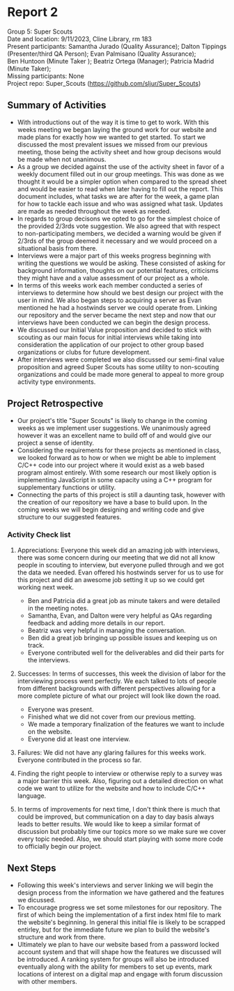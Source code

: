 # Report 2
Group 5: Super Scouts<br>
Date and location: 9/11/2023, Cline Library, rm 183<br>
Present participants: Samantha Jurado (Quality Assurance); Dalton Tippings (Presenter/third QA Person); Evan Palmisano (Quality Assurance);<br> Ben Huntoon (Minute Taker ); Beatriz Ortega (Manager); Patricia Madrid (Minute Taker);<br>
Missing participants: None<br>
Project repo: Super_Scouts (https://github.com/sljur/Super_Scouts)<br>

## Summary of Activities
- With introductions out of the way it is time to get to work. With this weeks meeting we began laying the ground work for our website and made plans for exactly how we wanted to get started. To start we discussed the most prevalent issues we missed from our previous meeting, those being the activity sheet and how group decisons would be made when not unanimous.
- As a group we decided against the use of the activity sheet in favor of a weekly document filled out in our group meetings. This was done as we thought it would be a simpler option when compared to the spread sheet and would be easier to read when later having to fill out the report. This document includes, what tasks we are after for the week, a game plan for how to tackle each issue and who was assigned what task. Updates are made as needed throughout the week as needed.
- In regards to group decisons we opted to go for the simplest choice of the provided 2/3rds vote suggestion. We also agreed that with respect to non-participating members, we decided a warning would be given if 2/3rds of the group deemed it necessary and we would proceed on a situational basis from there.
- Interviews were a major part of this weeks progress beginning with writing the questions we would be asking. These consisted of asking for background information, thoughts on our potential features, criticisms they might have and a value assessment of our project as a whole.
- In terms of this weeks work each member conducted a series of interviews to determine how should we best design our project with the user in mind. We also began steps to acquiring a server as Evan mentioned he had a hostwinds server we could operate from. Linking our repository and the server became the next step and now that our interviews have been conducted we can begin the design process.
- We discussed our Initial Value proposition and decided to stick with scouting as our main focus for initial interviews while taking into consideration the application of our project to other group based organizations or clubs for future development.
- After interviews were completed we also discussed our semi-final value proposition and agreed Super Scouts has some utility to non-scouting organizations and could be made more general to appeal to more group activity type environments.

## Project Retrospective
- Our project's title "Super Scouts" is likely to change in the coming weeks as we implement user suggestions. We unanimously agreed however it was an excellent name to build off of and would give our project a sense of identity.
- Considering the requirements for these projects as mentioned in class, we looked forward as to how or when we might be able to implement C/C++ code into our project where it would exist as a web based program almost entirely. With some research our most likely option is implementing JavaScript in some capacity using a C++ program for supplementary functions or utility.
- Connecting the parts of this project is still a daunting task, however with the creation of our repository we have a base to build upon. In the coming weeks we will begin designing and writing code and give structure to our suggested features.

### Activity Check list
1. Appreciations: Everyone this week did an amazing job with interviews, there was some concern during our meeting that we did not all know people in scouting to interview, but everyone pulled through and we got the data we needed. Evan offered his hostwinds server for us to use for this project and did an awesome job setting it up so we could get working next week.
   * Ben and Patricia did a great job as minute takers and were detailed in the meeting notes.
   * Samantha, Evan, and Dalton were very helpful as QAs regarding feedback and adding more details in our report.
   * Beatriz was very helpful in managing the conversation.
   * Ben did a great job bringing up possible issues and keeping us on track.
   * Everyone contributed well for the deliverables and did their parts for the interviews.
   

2. Successes: In terms of successes, this week the division of labor for the interviewing process went perfectly. We each talked to lots of people from different backgrounds with different perspectives allowing for a more complete picture of what our project will look like down the road.
   * Everyone was present.
   * Finished what we did not cover from our previous metting.
   * We made a temporary finalization of the features we want to include on the website.
   * Everyone did at least one interview.

3. Failures: We did not have any glaring failures for this weeks work. Everyone contributed in the process so far.

4. Finding the right people to interview or otherwise reply to a survey was a major barrier this week. Also, figuring out a detailed direction on what code we want to utilize for the website and how to include C/C++ language.

7. In terms of improvements for next time, I don't think there is much that could be improved, but communication on a day to day basis always leads to better results. We would like to keep a similar format of discussion but probably time our topics more so we make sure we cover every topic needed. Also, we should start playing with some more code to officially begin our project.
   

## Next Steps
- Following this week's interviews and server linking we will begin the design process from the information we have gathered and the features we dicussed.
- To encourage progress we set some milestones for our repository. The first of which being the implementation of a first index html file to mark the website's beginning. In general this initial file is likely to be scrapped entirley, but for the immediate future we plan to build the website's structure and work from there.
- Ultimately we plan to have our website based from a password locked account system and that will shape how the features we discussed will be introduced. A ranking system for groups will also be introduced eventually along with the ability for members to set up events, mark locations of interest on a digital map and engage with forum discussion with other members.

